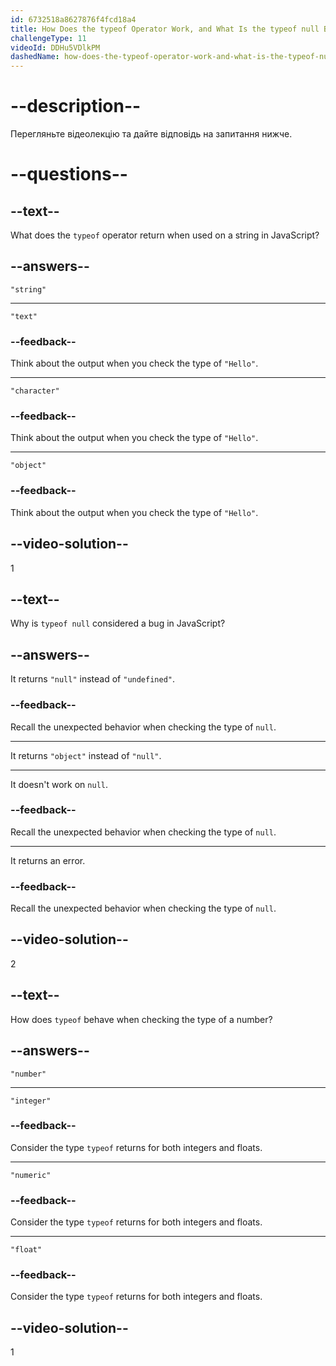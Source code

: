 ```yaml
---
id: 6732518a8627876f4fcd18a4
title: How Does the typeof Operator Work, and What Is the typeof null Bug in JavaScript?
challengeType: 11
videoId: DDHu5VDlkPM
dashedName: how-does-the-typeof-operator-work-and-what-is-the-typeof-null-bug-in-javascript
---
```


# --description--

Перегляньте відеолекцію та дайте відповідь на запитання нижче.

# --questions--

## --text--

What does the `typeof` operator return when used on a string in JavaScript?

## --answers--

`"string"`

---

`"text"`

### --feedback--

Think about the output when you check the type of `"Hello"`.

---

`"character"`

### --feedback--

Think about the output when you check the type of `"Hello"`.

---

`"object"`

### --feedback--

Think about the output when you check the type of `"Hello"`.

## --video-solution--

1

## --text--

Why is `typeof null` considered a bug in JavaScript?

## --answers--

It returns `"null"` instead of `"undefined"`.

### --feedback--

Recall the unexpected behavior when checking the type of `null`.

---

It returns `"object"` instead of `"null"`.

---

It doesn't work on `null`.

### --feedback--

Recall the unexpected behavior when checking the type of `null`.

---

It returns an error.

### --feedback--

Recall the unexpected behavior when checking the type of `null`.

## --video-solution--

2

## --text--

How does `typeof` behave when checking the type of a number?

## --answers--

`"number"`

---

`"integer"`

### --feedback--

Consider the type `typeof` returns for both integers and floats.

---

`"numeric"`

### --feedback--

Consider the type `typeof` returns for both integers and floats.

---

`"float"`

### --feedback--

Consider the type `typeof` returns for both integers and floats.

## --video-solution--

1
